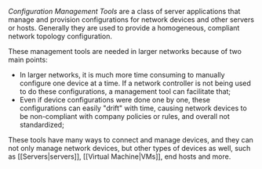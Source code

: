 *Configuration Management Tools* are a class of server applications that manage and provision configurations for network devices and other servers or hosts. Generally they are used to provide a homogeneous, compliant network topology configuration.

These management tools are needed in larger networks because of two main points:

- In larger networks, it is much more time consuming to manually configure one device at a time. If a network controller is not being used to do these configurations, a management tool can facilitate that;
- Even if device configurations were done one by one, these configurations can easily "drift" with time, causing network devices to be non-compliant with company policies or rules, and overall not standardized;

These tools have many ways to connect and manage devices, and they can not only manage network devices, but other types of devices as well, such as [[Servers|servers]], [[Virtual Machine|VMs]], end hosts and more.